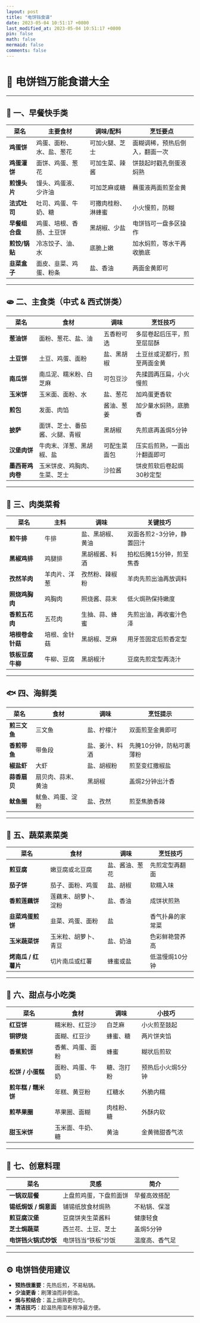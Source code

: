 ```yaml
---
layout: post
title: "电饼铛食谱"
date: 2023-05-04 10:51:17 +0800
last_modified_at: 2023-05-04 10:51:17 +0800
pin: false
math: false
mermaid: false
comments: false
---
```


# 🥘 电饼铛万能食谱大全

---

## 🥣 一、早餐快手类

| 菜名 | 主要食材 | 调味/配料 | 烹饪要点 |
|------|-----------|------------|------------|
| **鸡蛋饼** | 鸡蛋、面粉、水、盐、葱花 | 可加火腿、芝士 | 面糊调稀，预热后倒入，翻面一次 |
| **鸡蛋灌饼** | 面饼、鸡蛋、葱花 | 可加生菜、辣酱 | 饼鼓起时戳孔倒蛋液焖熟 |
| **煎馒头片** | 馒头、鸡蛋液、少许油 | 可加芝麻或糖 | 蘸蛋液两面煎至金黄 |
| **法式吐司** | 吐司、鸡蛋、牛奶、糖 | 可撒肉桂粉、淋蜂蜜 | 小火慢煎，防糊 |
| **早餐组合盘** | 鸡蛋、培根、香肠、土豆饼 | 黑胡椒、少盐 | 电饼铛可一盘多区操作 |
| **煎饺/锅贴** | 冷冻饺子、油、水 | 底脆上嫩 | 加水焖煎，等水干再收脆底 |
| **韭菜盒子** | 面皮、韭菜、鸡蛋、粉条 | 盐、香油 | 两面金黄即可 |

---

## 🫓 二、主食类（中式 & 西式饼类）

| 菜名 | 食材 | 调味 | 烹饪技巧 |
|------|-------|-------|------------|
| **葱油饼** | 面粉、葱花、盐、油 | 五香粉可选 | 多层卷起后压平，煎至层层酥 |
| **土豆饼** | 土豆、鸡蛋、面粉 | 盐、黑胡椒 | 土豆丝或泥都行，煎至两面金黄 |
| **南瓜饼** | 南瓜泥、糯米粉、白芝麻 | 可包豆沙 | 先揉圆再压扁，小火慢煎 |
| **玉米饼** | 玉米面、面粉、水 | 盐、葱花 | 加鸡蛋更香软 |
| **煎包** | 发面、肉馅 | 酱油、葱姜 | 加少量水焖熟，底脆香 |
| **披萨** | 面饼、芝士、番茄酱、火腿、青椒 | 黑胡椒 | 先煎底再盖焗5分钟 |
| **汉堡肉饼** | 牛肉末、洋葱、黑胡椒、盐 | 可配生菜面包 | 压实后煎熟，一面出汁翻面即可 |
| **墨西哥鸡肉卷** | 玉米饼皮、鸡胸肉、生菜、芝士 | 沙拉酱 | 饼皮煎软后卷起焗30秒定型 |

---

## 🍖 三、肉类菜肴

| 菜名 | 主料 | 调味 | 关键技巧 |
|------|--------|--------|------------|
| **煎牛排** | 牛排 | 盐、黑胡椒、黄油 | 双面各煎2-3分钟，静置回汁 |
| **黑椒鸡排** | 鸡腿排 | 黑胡椒酱、料酒 | 拍松后腌15分钟，煎至焦香 |
| **孜然羊肉** | 羊肉片、洋葱 | 孜然粉、辣椒粉 | 羊肉先煎出油再放调料 |
| **照烧鸡胸肉** | 鸡胸肉 | 照烧酱、蒜末 | 低火焗熟保持嫩度 |
| **香煎五花肉** | 五花肉 | 生抽、蒜、蜂蜜 | 先煎出油，再收蜜汁色泽 |
| **培根卷金针菇** | 培根、金针菇 | 黑胡椒、芝麻 | 用牙签固定后煎香定型 |
| **铁板豆腐牛柳** | 牛柳、豆腐 | 黑胡椒汁 | 豆腐先煎定型再浇汁 |

---

## 🐟 四、海鲜类

| 菜名 | 食材 | 调味 | 烹饪提示 |
|------|--------|--------|------------|
| **煎三文鱼** | 三文鱼 | 盐、柠檬汁 | 双面煎至金黄即可 |
| **香煎带鱼** | 带鱼段 | 盐、姜汁、料酒 | 先腌10分钟，防粘可裹薄粉 |
| **椒盐虾** | 大虾 | 盐、胡椒粉 | 煎至变红撒椒盐 |
| **蒜香扇贝** | 扇贝肉、蒜末、黄油 | 黑胡椒 | 盖焗2分钟出汁香 |
| **鱿鱼圈** | 鱿鱼、鸡蛋、淀粉 | 盐、孜然 | 煎至焦脆香辣 |

---

## 🥬 五、蔬菜素菜类

| 菜名 | 食材 | 调味 | 烹饪技巧 |
|------|--------|--------|------------|
| **煎豆腐** | 嫩豆腐或北豆腐 | 盐、酱油、葱花 | 先煎定型再翻面 |
| **茄子饼** | 茄子、面粉、鸡蛋 | 盐、胡椒 | 软糯入味 |
| **香煎莲藕饼** | 莲藕末、胡萝卜、淀粉 | 盐、香油 | 成饼状煎熟 |
| **韭菜鸡蛋煎饼** | 韭菜、鸡蛋、面粉 | 盐 | 香气扑鼻的家常菜 |
| **玉米蔬菜饼** | 玉米粒、胡萝卜、青豆 | 盐、奶油 | 色彩鲜艳营养高 |
| **烤南瓜 / 红薯片** | 切片南瓜或红薯 | 蜂蜜或盐 | 低温慢焗10分钟 |

---

## 🍰 六、甜点与小吃类

| 菜名 | 食材 | 调味 | 小技巧 |
|------|--------|--------|------------|
| **红豆饼** | 糯米粉、红豆沙 | 白芝麻 | 小火煎至鼓起 |
| **铜锣烧** | 面糊、红豆沙 | 蜂蜜、糖 | 两片饼夹馅 |
| **香蕉煎饼** | 香蕉、鸡蛋、面粉 | 蜂蜜 | 糊状后煎软 |
| **松饼 / 小蛋糕** | 面粉、鸡蛋、牛奶 | 糖、泡打粉 | 预热后小火焗5分钟 |
| **煎年糕 / 糯米饼** | 年糕、黄豆粉 | 红糖水 | 外脆内糯 |
| **煎苹果圈** | 苹果圈、面糊 | 肉桂粉、糖 | 外酥内软 |
| **甜玉米饼** | 玉米面、牛奶、糖 | 黄油 | 金黄微甜香气浓 |

---

## 🍱 七、创意料理

| 菜名 | 灵感 | 简介 |
|------|--------|--------|
| **一锅双层餐** | 上盘煎鸡蛋，下盘煎面饼 | 早餐高效搭配 |
| **锡纸焗饭 / 焗意面** | 铺锡纸放食材焗熟 | 不粘锅、保湿 |
| **煎豆腐汉堡** | 豆腐饼夹生菜酱料 | 健康轻食 |
| **芝士焗蔬菜** | 西兰花、土豆、芝士 | 盖焗5分钟 |
| **电饼铛火锅式炒饭** | 电饼铛当“铁板”炒饭 | 温度高、香气足 |

---

## ⚙️ 电饼铛使用建议

- **预热很重要**：先热后煎，不易粘锅。  
- **少油更香**：刷薄油而非倒油。  
- **焗与煎结合**：盖上焗熟更均匀。  
- **清洁技巧**：趁温热用湿布擦净最方便。  

---